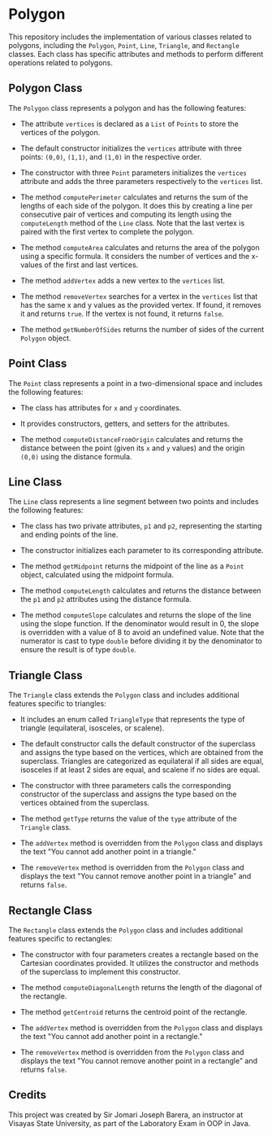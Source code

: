 # Polygon

This repository includes the implementation of various classes related to polygons, including the `Polygon`, `Point`, `Line`, `Triangle`, and `Rectangle` classes. Each class has specific attributes and methods to perform different operations related to polygons.

## Polygon Class

The `Polygon` class represents a polygon and has the following features:

- The attribute `vertices` is declared as a `List` of `Points` to store the vertices of the polygon.

- The default constructor initializes the `vertices` attribute with three points: `(0,0)`, `(1,1)`, and `(1,0)` in the respective order.

- The constructor with three `Point` parameters initializes the `vertices` attribute and adds the three parameters respectively to the `vertices` list.

- The method `computePerimeter` calculates and returns the sum of the lengths of each side of the polygon. It does this by creating a line per consecutive pair of vertices and computing its length using the `computeLength` method of the `Line` class. Note that the last vertex is paired with the first vertex to complete the polygon.

- The method `computeArea` calculates and returns the area of the polygon using a specific formula. It considers the number of vertices and the x-values of the first and last vertices.

- The method `addVertex` adds a new vertex to the `vertices` list.

- The method `removeVertex` searches for a vertex in the `vertices` list that has the same x and y values as the provided vertex. If found, it removes it and returns `true`. If the vertex is not found, it returns `false`.

- The method `getNumberOfSides` returns the number of sides of the current `Polygon` object.

## Point Class

The `Point` class represents a point in a two-dimensional space and includes the following features:

- The class has attributes for `x` and `y` coordinates.

- It provides constructors, getters, and setters for the attributes.

- The method `computeDistanceFromOrigin` calculates and returns the distance between the point (given its `x` and `y` values) and the origin `(0,0)` using the distance formula.

## Line Class

The `Line` class represents a line segment between two points and includes the following features:

- The class has two private attributes, `p1` and `p2`, representing the starting and ending points of the line.

- The constructor initializes each parameter to its corresponding attribute.

- The method `getMidpoint` returns the midpoint of the line as a `Point` object, calculated using the midpoint formula.

- The method `computeLength` calculates and returns the distance between the `p1` and `p2` attributes using the distance formula.

- The method `computeSlope` calculates and returns the slope of the line using the slope function. If the denominator would result in 0, the slope is overridden with a value of 8 to avoid an undefined value. Note that the numerator is cast to type `double` before dividing it by the denominator to ensure the result is of type `double`.

## Triangle Class

The `Triangle` class extends the `Polygon` class and includes additional features specific to triangles:

- It includes an enum called `TriangleType` that represents the type of triangle (equilateral, isosceles, or scalene).

- The default constructor calls the default constructor of the superclass and assigns the type based on the vertices, which are obtained from the superclass. Triangles are categorized as equilateral if all sides are equal, isosceles if at least 2 sides are equal, and scalene if no sides are equal.

- The constructor with three parameters calls the corresponding constructor of the superclass and assigns the type based on the vertices obtained from the superclass.

- The method `getType` returns the value of the `type` attribute of the `Triangle` class.

- The `addVertex` method is overridden from the `Polygon` class and displays the text "You cannot add another point in a triangle."

- The `removeVertex` method is overridden from the `Polygon` class and displays the text "You cannot remove another point in a triangle" and returns `false`.

## Rectangle Class

The `Rectangle` class extends the `Polygon` class and includes additional features specific to rectangles:

- The constructor with four parameters creates a rectangle based on the Cartesian coordinates provided. It utilizes the constructor and methods of the superclass to implement this constructor.

- The method `computeDiagonalLength` returns the length of the diagonal of the rectangle.

- The method `getCentroid` returns the centroid point of the rectangle.

- The `addVertex` method is overridden from the `Polygon` class and displays the text "You cannot add another point in a rectangle."

- The `removeVertex` method is overridden from the `Polygon` class and displays the text "You cannot remove another point in a rectangle" and returns `false`.

## Credits

This project was created by Sir Jomari Joseph Barera, an instructor at Visayas State University, as part of the Laboratory Exam in OOP in Java.
